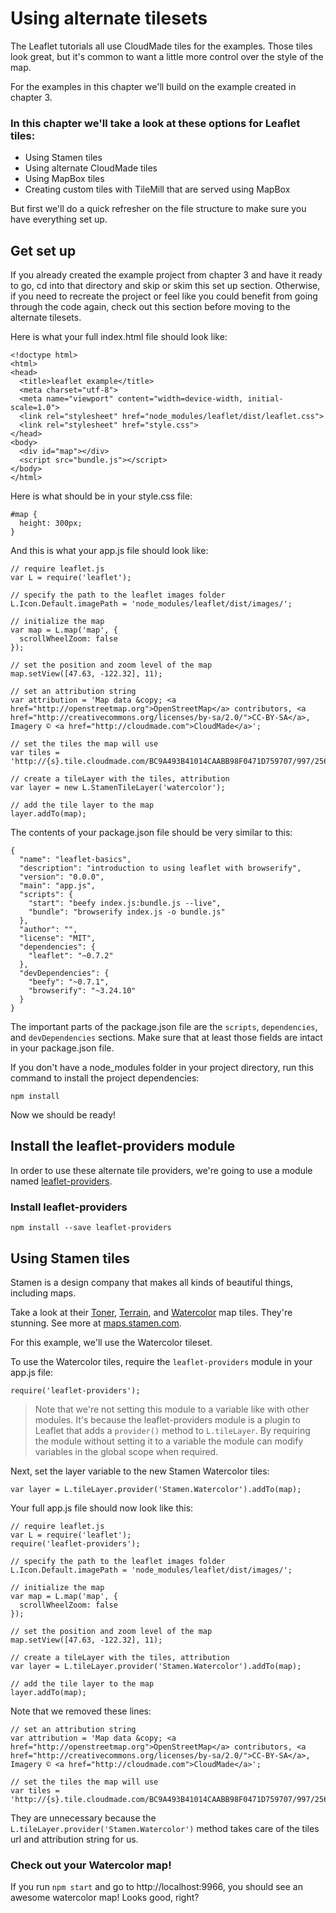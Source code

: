 # Using alternate tilesets

The Leaflet tutorials all use CloudMade tiles for the examples. Those tiles look great, but it's common to want a little more control over the style of the map.

For the examples in this chapter we'll build on the example created in chapter 3.

### In this chapter we'll take a look at these options for Leaflet tiles:
- Using Stamen tiles
- Using alternate CloudMade tiles
- Using MapBox tiles
- Creating custom tiles with TileMill that are served using MapBox

But first we'll do a quick refresher on the file structure to make sure you have everything set up.

## Get set up

If you already created the example project from chapter 3 and have it ready to go, cd into that directory and skip or skim this set up section. Otherwise, if you need to recreate the project or feel like you could benefit from going through the code again, check out this section before moving to the alternate tilesets.

Here is what your full index.html file should look like:

```
<!doctype html>
<html>
<head>
  <title>leaflet example</title>
  <meta charset="utf-8">
  <meta name="viewport" content="width=device-width, initial-scale=1.0">
  <link rel="stylesheet" href="node_modules/leaflet/dist/leaflet.css">
  <link rel="stylesheet" href="style.css">
</head>
<body>
  <div id="map"></div>
  <script src="bundle.js"></script>
</body>
</html>
```

Here is what should be in your style.css file:

```
#map {
  height: 300px;
}
```

And this is what your app.js file should look like:

```
// require leaflet.js
var L = require('leaflet');
 
// specify the path to the leaflet images folder
L.Icon.Default.imagePath = 'node_modules/leaflet/dist/images/';
 
// initialize the map
var map = L.map('map', {
  scrollWheelZoom: false
});
 
// set the position and zoom level of the map
map.setView([47.63, -122.32], 11);
 
// set an attribution string
var attribution = 'Map data &copy; <a href="http://openstreetmap.org">OpenStreetMap</a> contributors, <a href="http://creativecommons.org/licenses/by-sa/2.0/">CC-BY-SA</a>, Imagery © <a href="http://cloudmade.com">CloudMade</a>';
 
// set the tiles the map will use
var tiles = 'http://{s}.tile.cloudmade.com/BC9A493B41014CAABB98F0471D759707/997/256/{z}/{x}/{y}.png';
 
// create a tileLayer with the tiles, attribution
var layer = new L.StamenTileLayer('watercolor');
 
// add the tile layer to the map
layer.addTo(map);
```

The contents of your package.json file should be very similar to this:

```
{
  "name": "leaflet-basics",
  "description": "introduction to using leaflet with browserify",
  "version": "0.0.0",
  "main": "app.js",
  "scripts": {
    "start": "beefy index.js:bundle.js --live",
    "bundle": "browserify index.js -o bundle.js"
  },
  "author": "",
  "license": "MIT",
  "dependencies": {
    "leaflet": "~0.7.2"
  },
  "devDependencies": {
    "beefy": "~0.7.1",
    "browserify": "~3.24.10"
  }
}
```

The important parts of the package.json file are the `scripts`, `dependencies`, and `devDependencies` sections. Make sure that at least those fields are intact in your package.json file.

If you don't have a node_modules folder in your project directory, run this command to install the project dependencies:

```
npm install
```

Now we should be ready!

## Install the leaflet-providers module

In order to use these alternate tile providers, we're going to use a module named [leaflet-providers](https://github.com/leaflet-extras/leaflet-providers).

### Install leaflet-providers

```
npm install --save leaflet-providers
```

## Using Stamen tiles

Stamen is a design company that makes all kinds of beautiful things, including maps.

Take a look at their [Toner](http://maps.stamen.com/toner/#14/37.7777/-122.4073), [Terrain](http://maps.stamen.com/terrain/#14/37.7777/-122.4073), and [Watercolor](http://maps.stamen.com/watercolor/#14/37.7777/-122.4073) map tiles. They're stunning. See more at [maps.stamen.com](http://maps.stamen.com).

For this example, we'll use the Watercolor tileset.

To use the Watercolor tiles, require the `leaflet-providers` module in your app.js file:

```
require('leaflet-providers');
```

> Note that we're not setting this module to a variable like with other modules. It's because the leaflet-providers module is a plugin to Leaflet that adds a `provider()` method to `L.tileLayer`. By requiring the module without setting it to a variable the module can modify variables in the global scope when required. 


Next, set the layer variable to the new Stamen Watercolor tiles:

```
var layer = L.tileLayer.provider('Stamen.Watercolor').addTo(map);
```

Your full app.js file should now look like this:

```
// require leaflet.js
var L = require('leaflet');
require('leaflet-providers');

// specify the path to the leaflet images folder
L.Icon.Default.imagePath = 'node_modules/leaflet/dist/images/';
 
// initialize the map
var map = L.map('map', {
  scrollWheelZoom: false
});
 
// set the position and zoom level of the map
map.setView([47.63, -122.32], 11);

// create a tileLayer with the tiles, attribution
var layer = L.tileLayer.provider('Stamen.Watercolor').addTo(map);
 
// add the tile layer to the map
layer.addTo(map);
```
Note that we removed these lines:

``` 
// set an attribution string
var attribution = 'Map data &copy; <a href="http://openstreetmap.org">OpenStreetMap</a> contributors, <a href="http://creativecommons.org/licenses/by-sa/2.0/">CC-BY-SA</a>, Imagery © <a href="http://cloudmade.com">CloudMade</a>';
 
// set the tiles the map will use
var tiles = 'http://{s}.tile.cloudmade.com/BC9A493B41014CAABB98F0471D759707/997/256/{z}/{x}/{y}.png';
```

They are unnecessary because the `L.tileLayer.provider('Stamen.Watercolor')` method takes care of the tiles url and attribution string for us.

### Check out your Watercolor map!

If you run `npm start` and go to http://localhost:9966, you should see an awesome watercolor map! Looks good, right?
